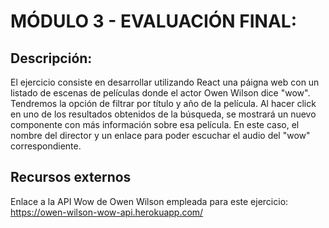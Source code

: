 # MÓDULO 3 - EVALUACIÓN FINAL:

## Descripción:

El ejercicio consiste en desarrollar utilizando React una páigna web con un listado de escenas de películas donde el actor Owen Wilson dice "wow".
Tendremos la opción de filtrar por título y año de la película.
Al hacer click en uno de los resultados obtenidos de la búsqueda, se mostrará un nuevo componente con más información sobre esa película. En este caso, el nombre del director y un enlace para poder escuchar el audio del "wow" correspondiente.

## Recursos externos 

Enlace a la API Wow de Owen Wilson empleada para este ejercicio: https://owen-wilson-wow-api.herokuapp.com/
